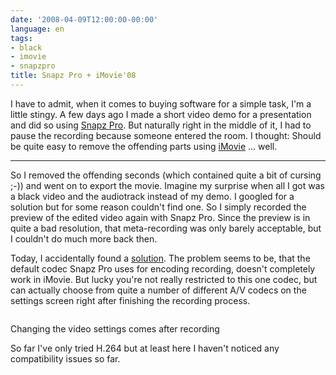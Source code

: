 ```yaml
---
date: '2008-04-09T12:00:00-00:00'
language: en
tags:
- black
- imovie
- snapzpro
title: Snapz Pro + iMovie'08
---
```



I have to admit, when it comes to buying software for a simple task, I'm a little stingy. A few days ago I made a short video demo for a presentation and did so using [Snapz Pro](http://www.ambrosiasw.com/utilities/snapzprox/). But naturally right in the middle of it, I had to pause the recording because someone entered the room. I thought: Should be quite easy to remove the offending parts using [iMovie](http://www.apple.com/ilife/imovie/) ... well.

-------------------------------

So I removed the offending seconds (which contained quite a bit of cursing ;-)) and went on to export the movie. Imagine my surprise when all I got was a black video and the audiotrack instead of my demo. I googled for a solution but for some reason couldn't find one. So I simply recorded the preview of the edited video again with Snapz Pro. Since the preview is in quite a bad resolution, that meta-recording was only barely acceptable, but I couldn't do much more back then.

Today, I accidentally found a [solution](http://www.ambrosiasw.com/forums/lofiversion/index.php/t114755.html). The problem seems to be, that the default codec Snapz Pro uses for encoding recording, doesn't completely work in iMovie. But lucky you're not really restricted to this one codec, but can actually choose from quite a number of different A/V codecs on the settings screen right after finishing the recording process.

<div class="figure">
    <img src="/media/2008/snapzprocodec.png" alt=""/>
    <p class="caption">Changing the video settings comes after recording</p>
</div>

So far I've only tried H.264 but at least here I haven't noticed any compatibility issues so far.

